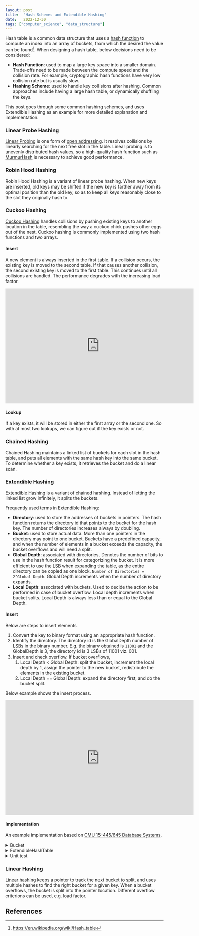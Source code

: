 ```yaml
---
layout: post
title:  "Hash Schemes and Extendible Hashing"
date:   2022-12-30
tags: ["computer_science", "data_structure"]
---
```


Hash table is a common data structure that uses a [hash function](https://en.wikipedia.org/wiki/Hash_function) to compute an index into an array of buckets, from which the desired the value can be found[^1]. When designing a hash table, below decisions need to be considered:
* **Hash Function**: used to map a large key space into a smaller domain. Trade-offs need to be made between the compute speed and the collision rate. For example, cryptographic hash functions have very low collision rate but is usually slow.
* **Hashing Scheme**: used to handle key collisions after hashing. Common approaches include having a large hash table, or dynamically shuffling the keys.

This post goes through some common hashing schemes, and uses Extendible Hashing as an example for more detailed explanation and implementation.

### Linear Probe Hashing
[Linear Probing](https://en.wikipedia.org/wiki/Linear_probing) is one form of [open addressing](https://en.wikipedia.org/wiki/Open_addressing). It resolves collisions by linearly searching for the next free slot in the table. Linear probing is to unevenly distributed hash values, so a high-quality hash function such as [MurmurHash](https://en.wikipedia.org/wiki/MurmurHash) is necessary to achieve good performance.

### Robin Hood Hashing
Robin Hood Hashing is a variant of linear probe hashing. When new keys are inserted, old keys may be shifted if the new key is farther away from its optimal position than the old key, so as to keep all keys reasonably close to the slot they originally hash to.

### Cuckoo Hashing
[Cuckoo Hashing](https://en.wikipedia.org/wiki/Cuckoo_hashing) handles collisions by pushing existing keys to another location in the table, resembling the way a cuckoo chick pushes other eggs out of the nest. Cuckoo hashing is commonly implemented using two hash functions and two arrays.

#### Insert
A new element is always inserted in the first table. If a collision occurs, the existing key is moved to the second table. If that causes another collision, the second existing key is moved to the first table. This continues until all collisions are handled. The performance degrades with the increasing load factor.
<iframe src="https://docs.google.com/presentation/d/e/2PACX-1vSPlW7_hIwrTd2dw9mDLtjWfZI_-SD9JTeAr-GyiaqGmw3G10mC3jXIDxyaSDuBcqQIe8unOH_mOwQm/embed?start=true&loop=true&delayms=1000" frameborder="0" width="600" height="366" allowfullscreen="true" mozallowfullscreen="true" webkitallowfullscreen="true"></iframe>

#### Lookup
If a key exists, it will be stored in either the first array or the second one. So with at most two lookups, we can figure out if the key exists or not.

### Chained Hashing
Chained Hashing maintains a linked list of buckets for each slot in the hash table, and puts all elements with the same hash key into the same bucket. To determine whether a key exists, it retrieves the bucket and do a linear scan.

### Extendible Hashing
[Extendible Hashing](https://en.wikipedia.org/wiki/Extendible_hashing) is a variant of chained hashing. Instead of letting the linked list grow infinitely, it splits the buckets.

Frequently used terms in Extendible Hashing:
* **Directory**: used to store the addresses of buckets in pointers. The hash function returns the directory id that points to the bucket for the hash key. The number of directories increases always by doubling.
* **Bucket**: used to store actual data. More than one pointers in the directory may point to one bucket. Buckets have a predefined capacity, and when the number of elements in a bucket exceeds the capacity, the bucket overflows and will need a split.
* **Global Depth**: associated with directories. Denotes the number of bits to use in the hash function result for categorizing the bucket. It is more efficient to use the [LSB](https://en.wikipedia.org/wiki/Bit_numbering#Bit_significance_and_indexing) when expanding the table, as the entire directory can be copied as one block. `Number of Directories = 2^Global Depth`. Global Depth increments when the number of directory expands.
* **Local Depth**:  associated with buckets. Used to decide the action to be performed in case of bucket overflow. Local depth increments when bucket splits. Local Depth is always less than or equal to the Global Depth.

#### Insert
Below are steps to insert elements
1. Convert the key to binary format using an appropriate hash function.
2. Identify the directory. The directory id is the GlobalDepth number of [LSB](https://en.wikipedia.org/wiki/Bit_numbering#Bit_significance_and_indexing)s in the binary number. E.g. the binary obtained is `11001` and the GlobalDepth is 3, the directory id is 3 LSBs of 11001 viz. 001.
3. Insert and check overflow. If bucket overflows,
   1. Local Depth < Global Depth: split the bucket, increment the local depth by 1, assign the pointer to the new bucket, redistribute the elements in the existing bucket.
   2. Local Depth == Global Depth: expand the directory first, and do the bucket split.

Below example shows the insert process.
<iframe src="https://docs.google.com/presentation/d/e/2PACX-1vRm51fSgFRiYLW-fefSPXLFuUGDQnt8i0hXltPHdWJUhX__IPR1V6JEjcmRNg3kmTb4Rp011Om0SRk7/embed?start=true&loop=true&delayms=1000" frameborder="0" width="600" height="366" allowfullscreen="true" mozallowfullscreen="true" webkitallowfullscreen="true"></iframe>

#### Implementation

An example implementation based on [CMU 15-445/645 Database Systems](https://15445.courses.cs.cmu.edu/fall2022/).

<details><summary>Bucket</summary>
{% highlight cpp %}
template <typename K, typename V>
class Bucket {
 public:
  Bucket(size_t size, int depth = 0) : size_(size), depth_(depth) {}

  auto GetDepth() const -> int { return depth_; }

  void IncrementDepth() { depth_++; }

  auto GetItems() -> std::list<std::pair<K, V>> & { return list_; }

  auto Find(const K &key, V &value) -> bool {
    for (std::pair<K, V> &item : list_) {
      if (item.first == key) {
        value = item.second;
        return true;
      }
    }
    return false;
  }

  auto Remove(const K &key) -> bool {
    auto it = list_.begin();
    while (it != list_.end()) {
      if (it->first == key) {
        *it = list_.back();
        list_.pop_back();
        return true;
      }
      it++;
    }
    return false;
  }

  auto Insert(const K &key, const V &value) -> bool {
    auto it = list_.begin();
    while (it != list_.end()) {
      if (it->first == key) {
        it->second = value;
        return true;
      }
      it++;
    }

    if (list_.size() >= size_) {
      return false;
    }

    list_.emplace_back(key, value);
    return true;
  }

 private:
  size_t size_;
  int depth_;
  std::list<std::pair<K, V>> list_;
};
{% endhighlight %}
</details>

<details><summary>ExtendibleHashTable</summary>
{% highlight cpp %}
template <typename K, typename V>
class ExtendibleHashTable {
 public:
  explicit ExtendibleHashTable(size_t bucket_size)
      : global_depth_(0), bucket_size_(bucket_size), num_buckets_(1) {}

  auto GetGlobalDepth() const -> int { return global_depth_; }

  auto GetLocalDepth(int dir_index) const -> int {
    return dir_[dir_index]->GetDepth();
  }

  auto Find(const K &key, V &value) -> bool {
    size_t index = IndexOf(key);
    if (index >= dir_.size()) {
      return false;
    }
    return dir_[index]->Find(key, value);
  }

  void Insert(const K &key, const V &value) {
    if (GetGlobalDepth() == 0) {
      dir_.emplace_back(std::make_shared<Bucket<K, V>>(bucket_size_, 1));
      dir_.emplace_back(std::make_shared<Bucket<K, V>>(bucket_size_, 1));
      global_depth_++;
    }

    size_t index = IndexOf(key);
    if (dir_[index]->Insert(key, value)) {
      return;
    }

    // Bucket overflows.
    if (GetLocalDepth(index) == GetGlobalDepth()) {
      // Expand the directory by copying the existing directory to the end.
      size_t current_size = dir_.size();
      for (size_t i = 0; i < current_size; ++i) {
        dir_.push_back(dir_[i]);
      }
      global_depth_++;
    }

    dir_[index]->IncrementDepth();

    // Split the bucket
    size_t aindex = (index + (1 << (global_depth_ - 1))) % (1 << global_depth_);
    // Make the other directory point to a new bucket
    dir_[aindex] =
        std::make_shared<Bucket<K, V>>(bucket_size_, dir_[index]->GetDepth());
    bucket_size_++;

    // Redistribute the existing bucket
    auto it = dir_[index]->GetItems().begin();
    while (it != dir_[index]->GetItems().end()) {
      if (IndexOf(it->first) != index) {
        // Move to the new bucket and remove from the existing bucket
        dir_[aindex]->Insert(it->first, it->second);
        if (it == --dir_[index]->GetItems().end()) {
          dir_[index]->GetItems().pop_back();
          break;
        }
        *it = dir_[index]->GetItems().back();
        dir_[index]->GetItems().pop_back();
      } else {
        it++;
      }
    }

    Insert(key, value);
  }

  auto Remove(const K &key) -> bool {
    size_t index = IndexOf(key);
    if (index >= dir_.size()) {
      return false;
    }
    return dir_[index]->Remove(key);
  }

 private:
  auto IndexOf(const K &key) -> size_t {
    int mask = (1 << global_depth_) - 1;
    return std::hash<K>()(key) & mask;
  }

  int global_depth_;    // The global depth of the directory
  size_t bucket_size_;  // The size of a bucket
  int num_buckets_;     // The number of buckets in the hash table
  std::vector<std::shared_ptr<Bucket<K, V>>>
      dir_;  // The directory of the hash table
};
{% endhighlight %}
</details>

<details><summary>Unit test</summary>
{% highlight cpp %}
TEST(ExtendibleHashTableTest, BasicTest) {
  auto table = std::make_unique<ExtendibleHashTable<int, std::string>>(2);

  table->Insert(1, "a");
  table->Insert(2, "b");
  table->Insert(3, "c");
  table->Insert(4, "d");
  table->Insert(5, "e");
  table->Insert(6, "f");
  table->Insert(7, "g");
  table->Insert(8, "h");
  table->Insert(9, "i");
  EXPECT_EQ(2, table->GetLocalDepth(0));
  EXPECT_EQ(3, table->GetLocalDepth(1));
  EXPECT_EQ(2, table->GetLocalDepth(2));
  EXPECT_EQ(2, table->GetLocalDepth(3));

  std::string result;
  table->Find(9, result);
  EXPECT_EQ("i", result);
  table->Find(8, result);
  EXPECT_EQ("h", result);
  table->Find(2, result);
  EXPECT_EQ("b", result);
  EXPECT_FALSE(table->Find(10, result));

  EXPECT_TRUE(table->Remove(8));
  EXPECT_TRUE(table->Remove(4));
  EXPECT_TRUE(table->Remove(1));
  EXPECT_FALSE(table->Remove(20));
}
{% endhighlight %}
</details>




### Linear Hashing
[Linear hashing](https://en.wikipedia.org/wiki/Linear_hashing) keeps a pointer to track the next bucket to split, and uses multiple hashes to find the right bucket for a given key. When a bucket overflows, the bucket is split into the pointer location. Different overflow criterions can be used, e.g. load factor.

## References
[^1]: https://en.wikipedia.org/wiki/Hash_table

